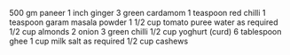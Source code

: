 500 gm paneer
1 inch ginger
3 green cardamom
1 teaspoon red chilli
1 teaspoon garam masala powder
1 1/2 cup tomato puree
water as required
1/2 cup almonds
2 onion
3 green chilli
1/2 cup yoghurt (curd)
6 tablespoon ghee
1 cup milk
salt as required
1/2 cup cashews